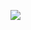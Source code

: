 ![](https://cdn.discordapp.com/attachments/1277223395238608937/1277223621059805285/tumblr_e642b66f8548fa1485621bd82d3eacc9_af7dc108_640.gif?ex=66cc62b0&is=66cb1130&hm=e13e791ebc54934f6a47da840af5490b6cefb207d0baa86178415fb86a3f3d33&)